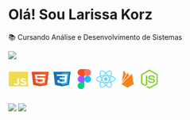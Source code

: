 #  Olá! Sou Larissa Korz 

<p>📚 Cursando Análise e Desenvolvimento de Sistemas</p>

<div>
  <img height="180em" src="https://github-readme-stats.vercel.app/api/top-langs/?username=larissakorz&layout=compact&langs_count=7&theme=dracula"/>
</div>
  
<div style="display: inline_block"><br>
  <img align="center" alt="lari-Js" height="30" width="40" src="https://raw.githubusercontent.com/devicons/devicon/master/icons/javascript/javascript-plain.svg">
  <img align="center" alt="lari-HTML" height="30" width="40" src="https://raw.githubusercontent.com/devicons/devicon/master/icons/html5/html5-original.svg">
  <img align="center" alt="lari-CSS" height="30" width="40" src="https://raw.githubusercontent.com/devicons/devicon/master/icons/css3/css3-original.svg">
  <img align="center" alt="lari-Figma" height="40" width="40" src="https://raw.githubusercontent.com/devicons/devicon/master/icons/figma/figma-original.svg">
  <img align="center" alt="lari-React" height="40" width="40" src="https://raw.githubusercontent.com/devicons/devicon/master/icons/react/react-original.svg">
  <img align="center" alt="lari-Firebase" height="40" width="40" src="https://raw.githubusercontent.com/devicons/devicon/master/icons/firebase/firebase-plain.svg">
  <img align="center" alt="lari-Node" height="40" width="40" src="https://raw.githubusercontent.com/devicons/devicon/master/icons/nodejs/nodejs-original.svg">
</div>
  
  ##
  
  <div> 
  <a href = "mailto:lariskorz@gmail.com"><img src="https://img.shields.io/badge/-Gmail-%23333?style=for-the-badge&logo=gmail&logoColor=white" target="_blank"></a>
  <a href="https://www.linkedin.com/in/larissakorz/" target="_blank"><img src="https://img.shields.io/badge/-LinkedIn-%230077B5?style=for-the-badge&logo=linkedin&logoColor=white" target="_blank"></a> 
